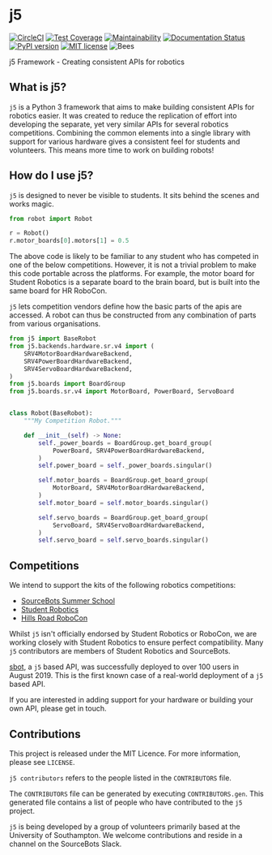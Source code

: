 # j5

[![CircleCI](https://circleci.com/gh/j5api/j5.svg?style=svg)](https://circleci.com/gh/j5api/j5)
[![Test Coverage](https://api.codeclimate.com/v1/badges/54e440aba5a51c9ee133/test_coverage)](https://codeclimate.com/github/j5api/j5/test_coverage)
[![Maintainability](https://api.codeclimate.com/v1/badges/54e440aba5a51c9ee133/maintainability)](https://codeclimate.com/github/j5api/j5/maintainability)
[![Documentation Status](https://readthedocs.org/projects/j5/badge/?version=master)](https://j5.readthedocs.io/en/master/?badge=master)
[![PyPI version](https://badge.fury.io/py/j5.svg)](https://badge.fury.io/py/j5)
[![MIT license](https://img.shields.io/badge/license-MIT-brightgreen.svg?style=flat)](https://opensource.org/licenses/MIT)
![Bees](https://img.shields.io/badge/bees-110%25-yellow.svg)

j5 Framework - Creating consistent APIs for robotics

## What is j5?

`j5` is a Python 3 framework that aims to make building consistent APIs for robotics easier. It was created to reduce the replication of effort into developing the separate, yet very similar APIs for several robotics competitions. Combining the common elements into a single library with support for various hardware gives a consistent feel for students and volunteers. This means more time to work on building robots!

## How do I use j5?

`j5` is designed to never be visible to students. It sits behind the scenes and works magic.

```python unchecked
from robot import Robot

r = Robot()
r.motor_boards[0].motors[1] = 0.5
```

The above code is likely to be familiar to any student who has competed in one of the below competitions. However, it is not a trivial problem to make this code portable across the platforms. For example, the motor board for Student Robotics is a separate board to the brain board, but is built into the same board for HR RoboCon.

`j5` lets competition vendors define how the basic parts of the apis are accessed. A robot can thus be constructed from any combination of parts from various organisations.

```python
from j5 import BaseRobot
from j5.backends.hardware.sr.v4 import (
    SRV4MotorBoardHardwareBackend,
    SRV4PowerBoardHardwareBackend,
    SRV4ServoBoardHardwareBackend,
)
from j5.boards import BoardGroup
from j5.boards.sr.v4 import MotorBoard, PowerBoard, ServoBoard


class Robot(BaseRobot):
    """My Competition Robot."""

    def __init__(self) -> None:
        self._power_boards = BoardGroup.get_board_group(
            PowerBoard, SRV4PowerBoardHardwareBackend,
        )
        self.power_board = self._power_boards.singular()

        self.motor_boards = BoardGroup.get_board_group(
            MotorBoard, SRV4MotorBoardHardwareBackend,
        )
        self.motor_board = self.motor_boards.singular()

        self.servo_boards = BoardGroup.get_board_group(
            ServoBoard, SRV4ServoBoardHardwareBackend,
        )
        self.servo_board = self.servo_boards.singular()
```

## Competitions

We intend to support the kits of the following robotics competitions:

- [SourceBots Summer School](https://sourcebots.co.uk/)
- [Student Robotics](https://studentrobotics.org/)
- [Hills Road RoboCon](https://hr-robocon.org/)

Whilst `j5` isn't officially endorsed by Student Robotics or RoboCon, we are working closely with Student Robotics to ensure perfect compatibility. Many `j5` contributors are members of Student Robotics and SourceBots.

[sbot](https://github.com/sourcebots/sbot), a `j5` based API, was successfully deployed to over 100 users in August 2019. This is the first known case of a real-world deployment of a `j5` based API.

If you are interested in adding support for your hardware or building your own API, please get in touch.

## Contributions

This project is released under the MIT Licence. For more information, please see `LICENSE`.

`j5 contributors` refers to the people listed in the `CONTRIBUTORS` file.

The `CONTRIBUTORS` file can be generated by executing `CONTRIBUTORS.gen`. This generated file contains a list of people who have contributed to the `j5` project.

`j5` is being developed by a group of volunteers primarily based at the University of Southampton. We welcome contributions and reside in a channel on the SourceBots Slack.
